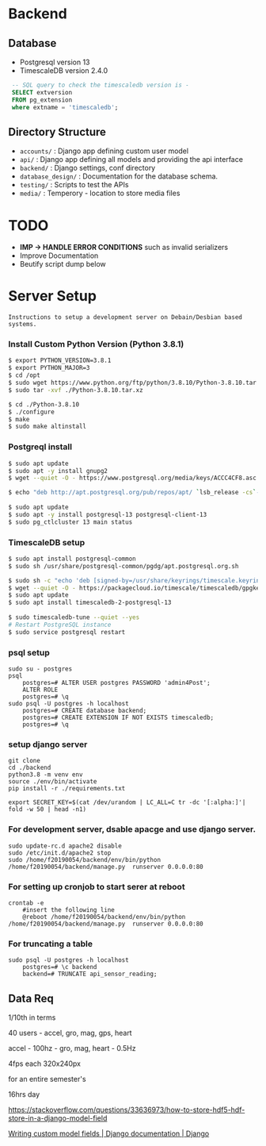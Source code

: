 # Backend

## Database
 
- Postgresql version 13
- TimescaleDB version 2.4.0 

```sql
 -- SQL query to check the timescaledb version is - 
 SELECT extversion
 FROM pg_extension
 where extname = 'timescaledb';
```

## Directory Structure
- ``` accounts/ ``` : Django app defining custom user model
- ``` api/ ``` : Django app defining all models and providing the api interface
- ``` backend/ ``` : Django settings, conf directory
- ``` database_design/ ``` : Documentation for the database schema. 
- ``` testing/ ``` : Scripts to test the APIs
- ``` media/ ``` : Temperory - location to store media files 

# TODO
- **IMP -> HANDLE ERROR CONDITIONS** such as invalid serializers
- Improve Documentation
- Beutify script dump below

# Server Setup
	Instructions to setup a development server on Debain/Desbian based systems.
### Install Custom Python Version (Python 3.8.1)
```bash
$ export PYTHON_VERSION=3.8.1
$ export PYTHON_MAJOR=3
$ cd /opt
$ sudo wget https://www.python.org/ftp/python/3.8.10/Python-3.8.10.tar.xz
$ sudo tar -xvf ./Python-3.8.10.tar.xz

$ cd ./Python-3.8.10
$ ./configure 
$ make 
$ sudo make altinstall
```
### Postgreql install
```bash
$ sudo apt update
$ sudo apt -y install gnupg2
$ wget --quiet -O - https://www.postgresql.org/media/keys/ACCC4CF8.asc | sudo apt-key add -

$ echo "deb http://apt.postgresql.org/pub/repos/apt/ `lsb_release -cs`-pgdg main" |sudo tee  /etc/apt/sources.list.d/pgdg.list
 
$ sudo apt update
$ sudo apt -y install postgresql-13 postgresql-client-13
$ sudo pg_ctlcluster 13 main status
```
### TimescaleDB setup
```bash
$ sudo apt install postgresql-common
$ sudo sh /usr/share/postgresql-common/pgdg/apt.postgresql.org.sh

$ sudo sh -c "echo 'deb [signed-by=/usr/share/keyrings/timescale.keyring] https://packagecloud.io/timescale/timescaledb/debian/ $ (lsb_release -c -s) main' > /etc/apt/sources.list.d/timescaledb.list"
$ wget --quiet -O - https://packagecloud.io/timescale/timescaledb/gpgkey | sudo gpg --dearmor -o /usr/share/keyrings/timescale.keyring
$ sudo apt update
$ sudo apt install timescaledb-2-postgresql-13
 
$ sudo timescaledb-tune --quiet --yes
# Restart PostgreSQL instance
$ sudo service postgresql restart

```
### psql setup

    sudo su - postgres
    psql
        postgres=# ALTER USER postgres PASSWORD 'admin4Post';
        ALTER ROLE
        postgres=# \q
    sudo psql -U postgres -h localhost
        postgres=# CREATE database backend;
        postgres=# CREATE EXTENSION IF NOT EXISTS timescaledb;
        postgres=# \q

### setup django server

    git clone 
    cd ./backend
    python3.8 -m venv env
    source ./env/bin/activate
    pip install -r ./requirements.txt
    
    export SECRET_KEY=$(cat /dev/urandom | LC_ALL=C tr -dc '[:alpha:]'| fold -w 50 | head -n1)
    
### For development server, dsable apacge and use django server.

    sudo update-rc.d apache2 disable
    sudo /etc/init.d/apache2 stop
    sudo /home/f20190054/backend/env/bin/python /home/f20190054/backend/manage.py  runserver 0.0.0.0:80

### For setting up cronjob to start serer at reboot

    crontab -e
        #insert the following line 
        @reboot /home/f20190054/backend/env/bin/python /home/f20190054/backend/manage.py  runserver 0.0.0.0:80

### For truncating a table

    sudo psql -U postgres -h localhost
        postgres=# \c backend
        backend=# TRUNCATE api_sensor_reading;


## Data Req

1/10th in terms 

40 users - accel, gro, mag, gps, heart 

accel - 100hz - gro, mag, 
heart - 0.5Hz

4fps each 320x240px 

for an entire semester's 

16hrs day 

https://stackoverflow.com/questions/33636973/how-to-store-hdf5-hdf-store-in-a-django-model-field

[Writing custom model fields | Django documentation | Django](https://docs.djangoproject.com/en/3.2/howto/custom-model-fields/)
